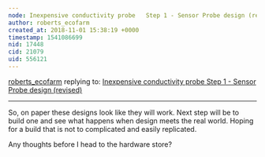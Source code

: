 ```yaml
---
node: Inexpensive conductivity probe   Step 1 - Sensor Probe design (revised)
author: roberts_ecofarm
created_at: 2018-11-01 15:38:19 +0000
timestamp: 1541086699
nid: 17448
cid: 21079
uid: 556121
---
```




[roberts_ecofarm](../profile/roberts_ecofarm) replying to: [Inexpensive conductivity probe   Step 1 - Sensor Probe design (revised)](../notes/roberts_ecofarm/10-31-2018/inexpensive-conductivity-probe-for-drinking-water-monitoring-network-step-1-sensor-probe-design)

----
So, on paper these designs look like they will work.  Next step will be to build one and see what happens when design meets the real world.  Hoping for a build that is not to complicated and easily replicated.

 Any thoughts before I head to the hardware store?